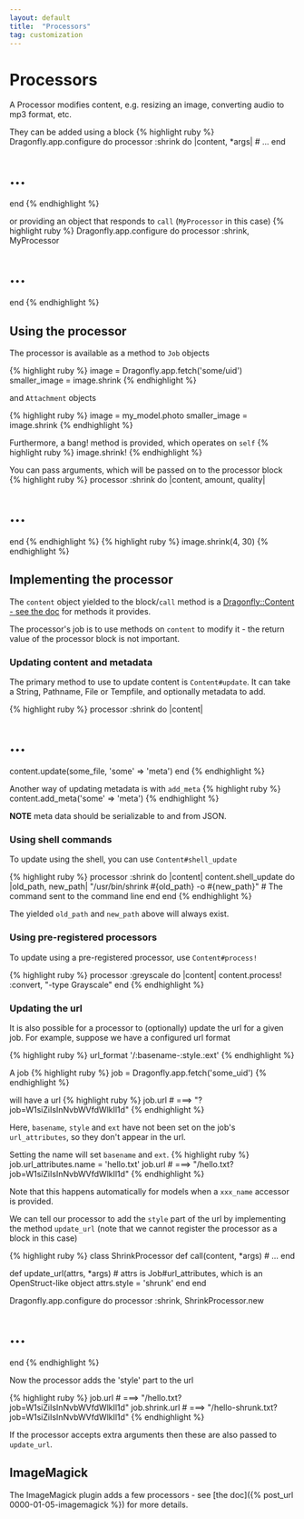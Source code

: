 ```yaml
---
layout: default
title:  "Processors"
tag: customization
---
```


# Processors
A Processor modifies content, e.g. resizing an image, converting audio to mp3 format, etc.

They can be added using a block
{% highlight ruby %}
Dragonfly.app.configure do
  processor :shrink do |content, *args|
    # ...
  end
  # ...
end
{% endhighlight %}
<!-- *** silly asterisk highlighting -->

or providing an object that responds to `call` (`MyProcessor` in this case)
{% highlight ruby %}
Dragonfly.app.configure do
  processor :shrink, MyProcessor
  # ...
end
{% endhighlight %}

## Using the processor
The processor is available as a method to `Job` objects

{% highlight ruby %}
image = Dragonfly.app.fetch('some/uid')
smaller_image = image.shrink
{% endhighlight %}

and `Attachment` objects

{% highlight ruby %}
image = my_model.photo
smaller_image = image.shrink
{% endhighlight %}

Furthermore, a bang! method is provided, which operates on `self`
{% highlight ruby %}
image.shrink!
{% endhighlight %}

You can pass arguments, which will be passed on to the processor block
{% highlight ruby %}
processor :shrink do |content, amount, quality|
  # ...
end
{% endhighlight %}
{% highlight ruby %}
image.shrink(4, 30)
{% endhighlight %}

## Implementing the processor
The `content` object yielded to the block/`call` method is a <a href="http://rdoc.info/github/markevans/dragonfly/Dragonfly/Content" target="_blank">Dragonfly::Content - see the doc</a> for methods it provides.

The processor's job is to use methods on `content` to modify it - the return value of the processor block is not important.

### Updating content and metadata
The primary method to use to update content is `Content#update`. It can take a String, Pathname, File or Tempfile, and optionally metadata to add.

{% highlight ruby %}
processor :shrink do |content|
  # ...
  content.update(some_file, 'some' => 'meta')
end
{% endhighlight %}

Another way of updating metadata is with `add_meta`
{% highlight ruby %}
content.add_meta('some' => 'meta')
{% endhighlight %}

**NOTE** meta data should be serializable to and from JSON.

### Using shell commands
To update using the shell, you can use `Content#shell_update`

{% highlight ruby %}
processor :shrink do |content|
  content.shell_update do |old_path, new_path|
    "/usr/bin/shrink #{old_path} -o #{new_path}"  # The command sent to the command line
  end
end
{% endhighlight %}

The yielded `old_path` and `new_path` above will always exist.

### Using pre-registered processors
To update using a pre-registered processor, use `Content#process!`

{% highlight ruby %}
processor :greyscale do |content|
  content.process! :convert, "-type Grayscale"
end
{% endhighlight %}

### Updating the url
It is also possible for a processor to (optionally) update the url for a given job.
For example, suppose we have a configured url format

{% highlight ruby %}
url_format '/:basename-:style.:ext'
{% endhighlight %}

A job
{% highlight ruby %}
job = Dragonfly.app.fetch('some_uid')
{% endhighlight %}

will have a url
{% highlight ruby %}
job.url # ===> "?job=W1siZiIsInNvbWVfdWlkIl1d"
{% endhighlight %}

Here, `basename`, `style` and `ext` have not been set on the job's `url_attributes`, so they don't appear in the url.

Setting the name will set `basename` and `ext`.
{% highlight ruby %}
job.url_attributes.name = 'hello.txt'
job.url # ===> "/hello.txt?job=W1siZiIsInNvbWVfdWlkIl1d"
{% endhighlight %}

Note that this happens automatically for models when a `xxx_name` accessor is provided.

We can tell our processor to add the `style` part of the url by implementing the method `update_url`
(note that we cannot register the processor as a block in this case)

{% highlight ruby %}
class ShrinkProcessor
  def call(content, *args)
    # ...
  end

  def update_url(attrs, *args) # attrs is Job#url_attributes, which is an OpenStruct-like object
    attrs.style = 'shrunk'
  end
end

Dragonfly.app.configure do
  processor :shrink, ShrinkProcessor.new
  # ...
end
{% endhighlight %}

Now the processor adds the 'style' part to the url

{% highlight ruby %}
job.url        # ===> "/hello.txt?job=W1siZiIsInNvbWVfdWlkIl1d"
job.shrink.url # ===> "/hello-shrunk.txt?job=W1siZiIsInNvbWVfdWlkIl1d"
{% endhighlight %}

If the processor accepts extra arguments then these are also passed to `update_url`.

## ImageMagick
The ImageMagick plugin adds a few processors - see [the doc]({% post_url 0000-01-05-imagemagick %}) for more details.

